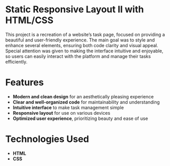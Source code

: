 # Static Responsive Layout  II with HTML/CSS

This project is a recreation of a website’s task page, focused on providing a beautiful and user-friendly experience. The main goal was to style and enhance several elements, ensuring both code clarity and visual appeal. Special attention was given to making the interface intuitive and enjoyable, so users can easily interact with the platform and manage their tasks efficiently.

# Features

- **Modern and clean design** for an aesthetically pleasing experience  
- **Clear and well-organized code** for maintainability and understanding  
- **Intuitive interface** to make task management simple  
- **Responsive layout** for use on various devices  
- **Optimized user experience**, prioritizing beauty and ease of use  

# Technologies Used

- **HTML**  
- **CSS**  

